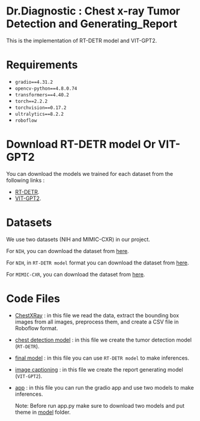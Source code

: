 # Dr.Diagnostic : Chest x-ray Tumor Detection and Generating_Report

This is the implementation of RT-DETR model and VIT-GPT2.

# Requirements
- `gradio==4.31.2`
- `opencv-python==4.8.0.74`
- `transformers==4.40.2`
- `torch==2.2.2`
- `torchvision==0.17.2`
- `ultralytics==8.2.2`
- `roboflow`

# Download RT-DETR model Or VIT-GPT2

You can download the models we trained for each dataset from the following links :
- [RT-DETR](https://drive.google.com/file/d/1LtnZ52JKhEuOYGLxhamAxKNVftV1N8xe/view?usp=sharing).
- [VIT-GPT2](https://drive.google.com/file/d/14ooNq_5hDDvNlPTJtqMW06AbRr9Hc3fR/view?usp=sharing).

# Datasets

We use two datasets (NIH and MIMIC-CXR) in our project.

For `NIH`, you can download the dataset from [here](https://drive.google.com/file/d/14ooNq_5hDDvNlPTJtqMW06AbRr9Hc3fR/view?usp=sharing).

For `NIH`, in `RT-DETR model` format you can download the dataset from [here](https://drive.google.com/file/d/1LtMebJa8SWne_0d7cAV8Uyg2nQdgZk-q/view?usp=sharing).

For `MIMIC-CXR`, you can download the dataset from [here](https://huggingface.co/datasets/hongrui/mimic_chest_xray_v_1).

# Code Files
- [ChestXRay](./ChestXRay.ipynb) : in this file we read the data, extract the bounding box images from all images, preprocess them, and create a CSV file in Roboflow format.
- [chest detection model](./chest-detection-model.ipynb) : in this file we create the tumor detection model (`RT-DETR`).
- [final model](./final_model.ipynb) : in this file you can use `RT-DETR model` to make inferences.
- [image captioning](./image-captioning.ipynb) : in this file we create the report generating model (`VIT-GPT2`).
- [app](./app.py) : in this file you can run the gradio app and use two models to make inferences.
  
  Note: Before run app.py make sure to download two models and put theme in [model](./model) folder.
